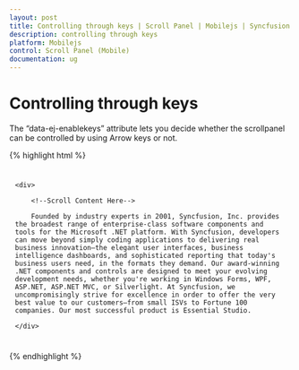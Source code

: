 ```yaml
---
layout: post
title: Controlling through keys | Scroll Panel | Mobilejs | Syncfusion
description: controlling through keys
platform: Mobilejs
control: Scroll Panel (Mobile)
documentation: ug
---
```


# Controlling through keys

The “data-ej-enablekeys” attribute lets you decide whether the scrollpanel can be controlled by using Arrow keys or not. 

{% highlight html %}

<div data-role="ejmheader" data-ej-title="ScrollPanel"></div>

<div id="maincontent" style="padding:10px">

	<div>

		<!--Scroll Content Here-->

		Founded by industry experts in 2001, Syncfusion, Inc. provides the broadest range of enterprise-class software components and tools for the Microsoft .NET platform. With Syncfusion, developers can move beyond simply coding applications to delivering real business innovation—the elegant user interfaces, business intelligence dashboards, and sophisticated reporting that today's business users need, in the formats they demand. Our award-winning .NET components and controls are designed to meet your evolving development needs, whether you're working in Windows Forms, WPF, ASP.NET, ASP.NET MVC, or Silverlight. At Syncfusion, we uncompromisingly strive for excellence in order to offer the very best value to our customers—from small ISVs to Fortune 100 companies. Our most successful product is Essential Studio.

	</div>

</div> 

<div id="sample_scrollpanel" data-role="ejmscrollpanel" data-ej-target="maincontent" data-ej-enablekeys="false" data-ej-enablenativescrolling="false" />

{% endhighlight %}